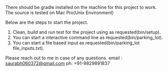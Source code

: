 There should be gradle installed on the machine for this project to work.
The source is tested on Mac Pro(Unix Environment)

Below are the steps to start the project.
1. Clean, build and run test for the project using as requested(bin/setup).
2. You can start a interactive command line as requested(bin/parking_lot).
3. You can start a file based input as requested(bin/parking_lot file_inputs.txt).

Please reach out to me in case of any questions.
email : saurabh060372@gmail.com
ph: +91-9829891837


